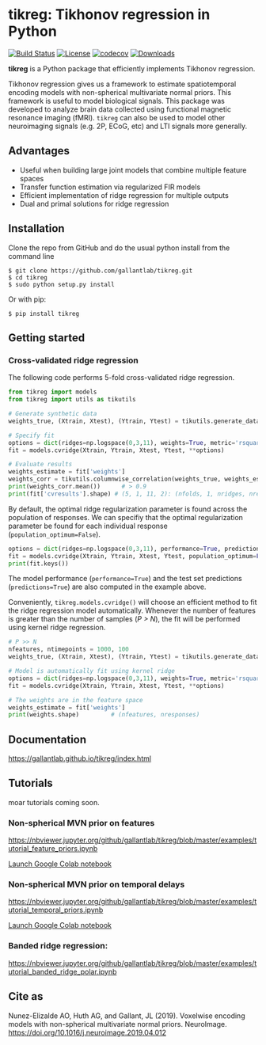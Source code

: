 # tikreg: Tikhonov regression in Python

[![Build Status](https://travis-ci.com/gallantlab/tikreg.svg?token=DG1xpt4Upohy9kdU6zzg&branch=master)](https://travis-ci.com/gallantlab/tikreg)
[![License](https://img.shields.io/badge/license-BSD%203--Clause-blue)](https://opensource.org/licenses/BSD-3-Clause)
[![codecov](https://codecov.io/gh/gallantlab/tikreg/branch/master/graph/badge.svg)](https://codecov.io/gh/gallantlab/tikreg)
[![Downloads](https://pepy.tech/badge/tikreg)](https://pepy.tech/project/tikreg)

**tikreg** is a Python package that efficiently implements Tikhonov regression.

Tikhonov regression gives us a framework to estimate spatiotemporal encoding models with non-spherical multivariate normal priors. This framework is useful to model biological signals. This package was developed to analyze brain data collected using functional magnetic resonance imaging (fMRI). `tikreg`  can also be used to model other neuroimaging signals (e.g. 2P, ECoG, etc) and LTI signals more generally.

## Advantages
* Useful when building large joint models that combine multiple feature spaces
* Transfer function estimation via regularized FIR models
* Efficient implementation of ridge regression for multiple outputs
* Dual and primal solutions for ridge regression

## Installation
Clone the repo from GitHub and do the usual python install from the command line

```
$ git clone https://github.com/gallantlab/tikreg.git
$ cd tikreg
$ sudo python setup.py install
```

Or with pip:

```
$ pip install tikreg
```

## Getting started

### Cross-validated ridge regression

The following code performs 5-fold cross-validated ridge regression. 
  
```python
from tikreg import models
from tikreg import utils as tikutils

# Generate synthetic data
weights_true, (Xtrain, Xtest), (Ytrain, Ytest) = tikutils.generate_data(noise=1, testsize=100)

# Specify fit
options = dict(ridges=np.logspace(0,3,11), weights=True, metric='rsquared')
fit = models.cvridge(Xtrain, Ytrain, Xtest, Ytest, **options)

# Evaluate results
weights_estimate = fit['weights']
weights_corr = tikutils.columnwise_correlation(weights_true, weights_estimate)
print(weights_corr.mean())  	# > 0.9
print(fit['cvresults'].shape) # (5, 1, 11, 2): (nfolds, 1, nridges, nresponses)
```

By default, the optimal ridge regularization parameter is found across the population of responses. We can specifiy that the optimal regularization parameter be found for each individual response (`population_optimum=False`). 
  
```python
options = dict(ridges=np.logspace(0,3,11), performance=True, predictions=True, weights=True, metric='rsquared')
fit = models.cvridge(Xtrain, Ytrain, Xtest, Ytest, population_optimum=False, **options)
print(fit.keys())
```

The model performance (`performance=True`) and the test set predictions (`predictions=True`) are also computed in the example above. 

Conveniently, `tikreg.models.cvridge()` will choose an efficient method to fit the ridge regression model automatically. Whenever the number of features is greater than the number of samples (*P > N*), the fit will be performed using kernel ridge regression. 

```python
# P >> N
nfeatures, ntimepoints = 1000, 100
weights_true, (Xtrain, Xtest), (Ytrain, Ytest) = tikutils.generate_data(n=ntimepoints, p=nfeatures, testsize=100)

# Model is automatically fit using kernel ridge
options = dict(ridges=np.logspace(0,3,11), weights=True, metric='rsquared')
fit = models.cvridge(Xtrain, Ytrain, Xtest, Ytest, **options)

# The weights are in the feature space
weights_estimate = fit['weights']
print(weights.shape)         # (nfeatures, nresponses)
```


## Documentation

https://gallantlab.github.io/tikreg/index.html

## Tutorials

moar tutorials coming soon.

### Non-spherical MVN prior on features 
https://nbviewer.jupyter.org/github/gallantlab/tikreg/blob/master/examples/tutorial_feature_priors.ipynb

[Launch Google Colab notebook](https://colab.research.google.com/github/gallantlab/tikreg/blob/master/examples/tutorial_feature_priors.ipynb)

### Non-spherical MVN prior on temporal delays
https://nbviewer.jupyter.org/github/gallantlab/tikreg/blob/master/examples/tutorial_temporal_priors.ipynb

[Launch Google Colab notebook](https://colab.research.google.com/github/gallantlab/tikreg/blob/master/examples/tutorial_temporal_priors.ipynb)



### Banded ridge regression:
https://nbviewer.jupyter.org/github/gallantlab/tikreg/blob/master/examples/tutorial_banded_ridge_polar.ipynb


## Cite as
Nunez-Elizalde AO, Huth AG, and Gallant, JL (2019). Voxelwise encoding models with non-spherical multivariate normal priors. NeuroImage. https://doi.org/10.1016/j.neuroimage.2019.04.012

